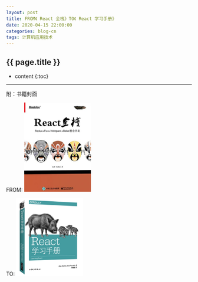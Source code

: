 ```yaml
---
layout: post
title: FROM《 React 全栈》TO《 React 学习手册》
date: 2020-04-15 22:00:00
categories: blog-cn
tags: 计算机应用技术
--- 
```


<h2>{{ page.title }}</h2>

* content
{:toc}


-----
附：书籍封面

FROM:
<img src="/images/react-full-stack-developer.jpg" width="36%">

TO:
<img src="/images/learning-react.jpg" width="36%">